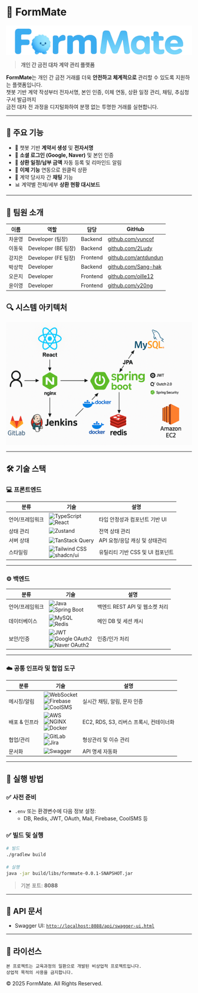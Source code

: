 # 💼 FormMate

<img src="./images/logo.png" alt="FormMate logo" width="600"/>

> **개인 간 금전 대차 계약 관리 플랫폼**

**FormMate**는 개인 간 금전 거래를 더욱 **안전하고 체계적으로** 관리할 수 있도록 지원하는 플랫폼입니다.  
챗봇 기반 계약 작성부터 전자서명, 본인 인증, 이체 연동, 상환 일정 관리, 채팅, 추심청구서 발급까지  
금전 대차 전 과정을 디지털화하여 분쟁 없는 투명한 거래를 실현합니다.

---

## 🚀 주요 기능

- 🤖 챗봇 기반 **계약서 생성** 및 **전자서명**
- 🔐 **소셜 로그인 (Google, Naver)** 및 본인 인증
- 📆 **상환 일정/납부 금액** 자동 등록 및 리마인드 알림
- 💸 **이체 기능** 연동으로 원클릭 상환
- 💬 계약 당사자 간 **채팅** 기능
- 📊 계약별 전체/세부 **상환 현황 대시보드**

---

## 👥 팀원 소개

| 이름   | 역할                | 담당     | GitHub                                               |
| ------ | ------------------- | -------- | ---------------------------------------------------- |
| 차윤영 | Developer (팀장)    | Backend  | [github.com/yuncof](https://github.com/yuncof)       |
| 이동욱 | Developer (BE 팀장) | Backend  | [github.com/2Ludy](https://github.com/2Ludy)         |
| 강지은 | Developer (FE 팀장) | Frontend | [github.com/antdundun](https://github.com/antdundun) |
| 박상학 | Developer           | Backend  | [github.com/Sang-hak](https://github.com/Sang-hak)   |
| 오은지 | Developer           | Frontend | [github.com/oille12](https://github.com/oeg9176)     |
| 윤이영 | Developer           | Frontend | [github.com/y20ng](https://github.com/y20ng)         |

## 🔍 시스템 아키텍처

<img src="./images/architecture.png" alt="FormMate Architecture" width="600"/>

---

## 🛠️ 기술 스택

### 💻 프론트엔드

| 분류            | 기술                                                                                                                                                                                                  | 설명                             |
| --------------- | ----------------------------------------------------------------------------------------------------------------------------------------------------------------------------------------------------- | -------------------------------- |
| 언어/프레임워크 | ![TypeScript](https://img.shields.io/badge/TypeScript-3178C6?style=flat&logo=typescript&logoColor=white)<br>![React](https://img.shields.io/badge/React-61DAFB?style=flat&logo=react&logoColor=black) | 타입 안정성과 컴포넌트 기반 UI   |
| 상태 관리       | ![Zustand](https://img.shields.io/badge/Zustand-000000?style=flat&logo=zustand&logoColor=white)                                                                                                       | 전역 상태 관리                   |
| 서버 상태       | ![TanStack Query](https://img.shields.io/badge/TanStack%20Query-FF4154?style=flat&logo=reactquery&logoColor=white)                                                                                    | API 요청/응답 캐싱 및 상태관리   |
| 스타일링        | ![Tailwind CSS](https://img.shields.io/badge/TailwindCSS-06B6D4?style=flat&logo=tailwindcss&logoColor=white)<br>![shadcn/ui](https://img.shields.io/badge/shadcn/ui-000000?style=flat)                | 유틸리티 기반 CSS 및 UI 컴포넌트 |

---

### ⚙️ 백엔드

| 분류            | 기술                                                                                                                                                                                                                                                                                                            | 설명                           |
| --------------- | --------------------------------------------------------------------------------------------------------------------------------------------------------------------------------------------------------------------------------------------------------------------------------------------------------------- | ------------------------------ |
| 언어/프레임워크 | ![Java](https://img.shields.io/badge/Java%2017-007396?style=flat&logo=java&logoColor=white)<br>![Spring Boot](https://img.shields.io/badge/SpringBoot-6DB33F?style=flat&logo=springboot&logoColor=white)                                                                                                        | 백엔드 REST API 및 웹소켓 처리 |
| 데이터베이스    | ![MySQL](https://img.shields.io/badge/MySQL-4479A1?style=flat&logo=mysql&logoColor=white)<br>![Redis](https://img.shields.io/badge/Redis-DC382D?style=flat&logo=redis&logoColor=white)                                                                                                                          | 메인 DB 및 세션 캐시           |
| 보안/인증       | ![JWT](https://img.shields.io/badge/JWT-000000?style=flat&logo=jsonwebtokens&logoColor=white)<br>![Google OAuth2](https://img.shields.io/badge/Google%20OAuth2-4285F4?style=flat&logo=google&logoColor=white)<br>![Naver OAuth2](https://img.shields.io/badge/Naver%20OAuth2-03C75A?style=flat&logoColor=white) | 인증/인가 처리                 |

---

### ☁️ 공통 인프라 및 협업 도구

| 분류          | 기술                                                                                                                                                                                                                                                                                   | 설명                                    |
| ------------- | -------------------------------------------------------------------------------------------------------------------------------------------------------------------------------------------------------------------------------------------------------------------------------------- | --------------------------------------- |
| 메시징/알림   | ![WebSocket](https://img.shields.io/badge/WebSocket-000000?style=flat)<br>![Firebase](https://img.shields.io/badge/Firebase-FFCA28?style=flat&logo=firebase&logoColor=black)<br>![CoolSMS](https://img.shields.io/badge/CoolSMS-00B2FF?style=flat&logoColor=white)                     | 실시간 채팅, 알림, 문자 인증            |
| 배포 & 인프라 | ![AWS](https://img.shields.io/badge/AWS-232F3E?style=flat&logo=amazonaws&logoColor=white)<br>![NGINX](https://img.shields.io/badge/Nginx-009639?style=flat&logo=nginx&logoColor=white)<br>![Docker](https://img.shields.io/badge/Docker-2496ED?style=flat&logo=docker&logoColor=white) | EC2, RDS, S3, 리버스 프록시, 컨테이너화 |
| 협업/관리     | ![GitLab](https://img.shields.io/badge/GitLab-FC6D26?style=flat&logo=gitlab&logoColor=white)<br>![Jira](https://img.shields.io/badge/Jira-0052CC?style=flat&logoColor=white)                                                                                                           | 형상관리 및 이슈 관리                   |
| 문서화        | ![Swagger](https://img.shields.io/badge/Swagger-85EA2D?style=flat&logo=swagger&logoColor=black)                                                                                                                                                                                        | API 명세 자동화                         |

---

## 🧪 실행 방법

### ✅ 사전 준비

- `.env` 또는 환경변수에 다음 정보 설정:
  - DB, Redis, JWT, OAuth, Mail, Firebase, CoolSMS 등

### ✅ 빌드 및 실행

```bash
# 빌드
./gradlew build

# 실행
java -jar build/libs/formmate-0.0.1-SNAPSHOT.jar
```

> 기본 포트: **8088**

---

## 📘 API 문서

- Swagger UI: [`http://localhost:8088/api/swagger-ui.html`](http://localhost:8088/api/swagger-ui.html)

---

## 📄 라이선스

```
본 프로젝트는 교육과정의 일환으로 개발된 비상업적 프로젝트입니다.
상업적 목적의 사용을 금지합니다.
```

© 2025 FormMate. All Rights Reserved.
